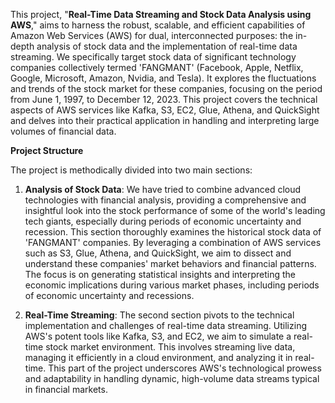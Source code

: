 This project, "**Real-Time Data Streaming and Stock Data Analysis using AWS**," aims to harness the
robust, scalable, and efficient capabilities of Amazon Web Services (AWS) for dual, interconnected
purposes: the in-depth analysis of stock data and the implementation of real-time data streaming. We
specifically target stock data of significant technology companies collectively termed 'FANGMANT'
(Facebook, Apple, Netflix, Google, Microsoft, Amazon, Nvidia, and Tesla). It explores the fluctuations
and trends of the stock market for these companies, focusing on the period from June 1, 1997, to
December 12, 2023. This project covers the technical aspects of AWS services like Kafka, S3, EC2, Glue,
Athena, and QuickSight and delves into their practical application in handling and interpreting large
volumes of financial data.

**Project Structure**

The project is methodically divided into two main sections:

1. **Analysis of Stock Data**: We have tried to combine advanced cloud technologies with financial
analysis, providing a comprehensive and insightful look into the stock performance of some of the
world's leading tech giants, especially during periods of economic uncertainty and recession. This
section thoroughly examines the historical stock data of 'FANGMANT' companies. By leveraging
a combination of AWS services such as S3, Glue, Athena, and QuickSight, we aim to dissect and
understand these companies' market behaviors and financial patterns. The focus is on generating
statistical insights and interpreting the economic implications during various market phases,
including periods of economic uncertainty and recessions.

3. **Real-Time Streaming**: The second section pivots to the technical implementation and challenges
of real-time data streaming. Utilizing AWS's potent tools like Kafka, S3, and EC2, we aim to
simulate a real-time stock market environment. This involves streaming live data, managing it
efficiently in a cloud environment, and analyzing it in real-time. This part of the project
underscores AWS's technological prowess and adaptability in handling dynamic, high-volume data
streams typical in financial markets.
